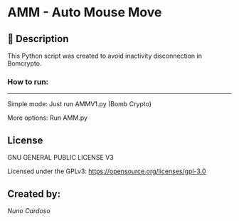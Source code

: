 # AMM - Auto Mouse Move



## 🧾 Description



 This Python script was created to avoid inactivity disconnection in Bomcrypto.

### How to run:

---

Simple mode: Just run AMMV1.py (Bomb Crypto)

More options: Run AMM.py

## License


GNU GENERAL PUBLIC LICENSE V3 

Licensed under the GPLv3: https://opensource.org/licenses/gpl-3.0

## Created by:



_Nuno Cardoso_
